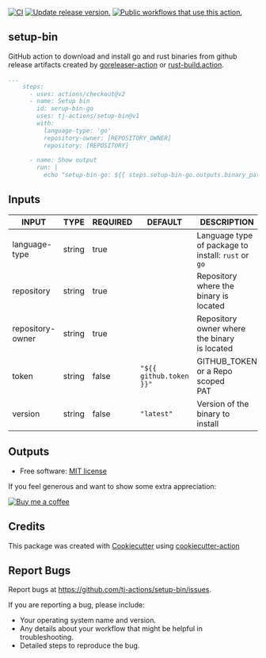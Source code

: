 [![CI](https://github.com/tj-actions/setup-bin/workflows/CI/badge.svg)](https://github.com/tj-actions/setup-bin/actions?query=workflow%3ACI)
[![Update release version.](https://github.com/tj-actions/setup-bin/workflows/Update%20release%20version./badge.svg)](https://github.com/tj-actions/setup-bin/actions?query=workflow%3A%22Update+release+version.%22)
[![Public workflows that use this action.](https://img.shields.io/endpoint?url=https%3A%2F%2Fused-by.vercel.app%2Fapi%2Fgithub-actions%2Fused-by%3Faction%3Dtj-actions%2Fsetup-bin%26badge%3Dtrue)](https://github.com/search?o=desc\&q=tj-actions+setup-bin+language%3AYAML\&s=\&type=Code)

## setup-bin

GitHub action to download and install go and rust binaries from github release artifacts created by [goreleaser-action](https://github.com/goreleaser/goreleaser-action) or [rust-build.action](https://github.com/rust-build/rust-build.action).

```yaml
...
    steps:
      - uses: actions/checkout@v2
      - name: Setup bin
        id: serup-bin-go
        uses: tj-actions/setup-bin@v1
        with:
          language-type: 'go'
          repository-owner: [REPOSITORY_OWNER]
          repository: [REPOSITORY]
          
      - name: Show output
        run: |
          echo "setup-bin-go: ${{ steps.setup-bin-go.outputs.binary_path }}"
```

## Inputs

<!-- AUTO-DOC-INPUT:START - Do not remove or modify this section -->

|      INPUT       |  TYPE  | REQUIRED |         DEFAULT         |                       DESCRIPTION                        |
|------------------|--------|----------|-------------------------|----------------------------------------------------------|
|  language-type   | string |   true   |                         | Language type of package to <br>install: `rust` or `go`  |
|    repository    | string |   true   |                         |       Repository where the binary is <br>located         |
| repository-owner | string |   true   |                         |    Repository owner where the binary <br>is located      |
|      token       | string |  false   | `"${{ github.token }}"` |          GITHUB\_TOKEN or a Repo scoped <br>PAT           |
|     version      | string |  false   |       `"latest"`        |          Version of the binary to <br>install            |

<!-- AUTO-DOC-INPUT:END -->

## Outputs

*   Free software: [MIT license](LICENSE)

If you feel generous and want to show some extra appreciation:

[![Buy me a coffee][buymeacoffee-shield]][buymeacoffee]

[buymeacoffee]: https://www.buymeacoffee.com/jackton1

[buymeacoffee-shield]: https://www.buymeacoffee.com/assets/img/custom_images/orange_img.png

## Credits

This package was created with [Cookiecutter](https://github.com/cookiecutter/cookiecutter) using [cookiecutter-action](https://github.com/tj-actions/cookiecutter-action)

## Report Bugs

Report bugs at https://github.com/tj-actions/setup-bin/issues.

If you are reporting a bug, please include:

*   Your operating system name and version.
*   Any details about your workflow that might be helpful in troubleshooting.
*   Detailed steps to reproduce the bug.
